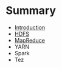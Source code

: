 # Summary

* [Introduction](README.md)
* [HDFS](hadoop.md)
* [MapReduce](mapreduce.md)
* YARN
* Spark
* Tez

